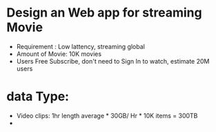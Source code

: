 # Design an Web app for streaming Movie
- Requirement : Low lattency, streaming global 
- Amount of Movie: 10K movies
- Users Free Subscribe, don't need to Sign In to watch, estimate 20M users
# data Type: 
- Video clips: 1hr length average * 30GB/ Hr * 10K items = 300TB
- 